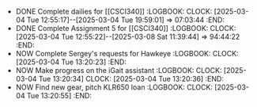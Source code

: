 - DONE Complete dailies for [[CSCI340]]
  :LOGBOOK:
  CLOCK: [2025-03-04 Tue 12:55:17]--[2025-03-04 Tue 19:59:01] =>  07:03:44
  :END:
- DONE Complete Assignment 5 for [[CSCI340]]
  :LOGBOOK:
  CLOCK: [2025-03-04 Tue 12:55:22]--[2025-03-08 Sat 11:39:44] =>  94:44:22
  :END:
- NOW Complete Sergey's requests for Hawkeye
  :LOGBOOK:
  CLOCK: [2025-03-04 Tue 13:20:23]
  :END:
- NOW Make progress on the iGait assistant
  :LOGBOOK:
  CLOCK: [2025-03-04 Tue 13:20:34]
  CLOCK: [2025-03-04 Tue 13:20:36]
  :END:
- NOW Find new gear, pitch KLR650 loan
  :LOGBOOK:
  CLOCK: [2025-03-04 Tue 13:20:55]
  :END: